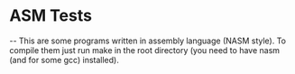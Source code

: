# ASM Tests
--
This are some programs written in assembly language (NASM style).
To compile them just run make in the root directory (you need to have nasm (and for some gcc) installed).
